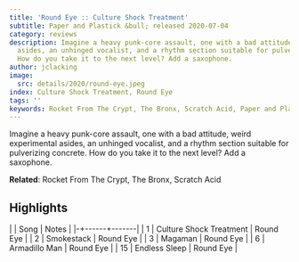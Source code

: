 ```yaml
---
title: 'Round Eye :: Culture Shock Treatment'
subtitle: Paper and Plastick &bull; released 2020-07-04
category: reviews
description: Imagine a heavy punk-core assault, one with a bad attitude, weird experimental
  asides, an unhinged vocalist, and a rhythm section suitable for pulverizing concrete.
  How do you take it to the next level? Add a saxophone.
author: jclacking
image:
  src: details/2020/round-eye.jpeg
index: Culture Shock Treatment, Round Eye
tags: ''
keywords: Rocket From The Crypt, The Bronx, Scratch Acid, Paper and Plastick
---
```

Imagine a heavy punk-core assault, one with a bad attitude, weird experimental asides, an unhinged vocalist, and a rhythm section suitable for pulverizing concrete. How do you take it to the next level? Add a saxophone.<!--more-->

**Related**: Rocket From The Crypt, The Bronx, Scratch Acid

## Highlights

| | Song | Notes |
|-+------+-------|
| 1 | Culture Shock Treatment | Round Eye |
| 2 | Smokestack | Round Eye |
| 3 | Magaman | Round Eye |
| 6 | Armadillo Man | Round Eye |
| 15 | Endless Sleep | Round Eye |

